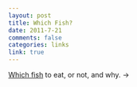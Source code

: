 ```yaml
--- 
layout: post
title: Which Fish?
date: 2011-7-21
comments: false
categories: links
link: true
---
```

<a title="Which Fish?" href="http://whichfish.org/">Which fish</a> to eat, or not, and why. &rarr;
